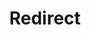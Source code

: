 ﻿---
layout: src/layouts/Redirect.astro
title: Redirect
redirect: https://yamldoc.liuyan.wang/docs/packaging-applications/build-servers/tfs-azure-devops
pubDate:  2023-01-01
navSearch: false
navSitemap: false
navMenu: false
---
